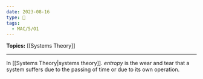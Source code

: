 ```yaml
---
date: 2023-08-16
type: 🧠
tags:
  - MAC/5/O1
---
```


**Topics:** [[Systems Theory]]

---

In [[Systems Theory|systems theory]]. _entropy_ is the wear and tear that a system suffers due to the passing of time or due to its own operation.
